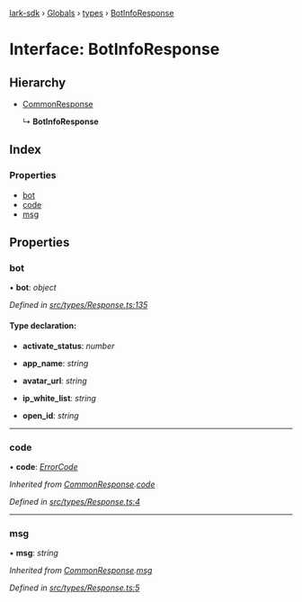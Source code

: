 [lark-sdk](../README.md) › [Globals](../globals.md) › [types](../modules/types.md) › [BotInfoResponse](types.botinforesponse.md)

# Interface: BotInfoResponse

## Hierarchy

* [CommonResponse](types.commonresponse.md)

  ↳ **BotInfoResponse**

## Index

### Properties

* [bot](types.botinforesponse.md#bot)
* [code](types.botinforesponse.md#code)
* [msg](types.botinforesponse.md#msg)

## Properties

###  bot

• **bot**: *object*

*Defined in [src/types/Response.ts:135](https://github.com/TbhT/lark-sdk/blob/e3605bb/src/types/Response.ts#L135)*

#### Type declaration:

* **activate_status**: *number*

* **app_name**: *string*

* **avatar_url**: *string*

* **ip_white_list**: *string*

* **open_id**: *string*

___

###  code

• **code**: *[ErrorCode](../modules/types.md#errorcode)*

*Inherited from [CommonResponse](types.commonresponse.md).[code](types.commonresponse.md#code)*

*Defined in [src/types/Response.ts:4](https://github.com/TbhT/lark-sdk/blob/e3605bb/src/types/Response.ts#L4)*

___

###  msg

• **msg**: *string*

*Inherited from [CommonResponse](types.commonresponse.md).[msg](types.commonresponse.md#msg)*

*Defined in [src/types/Response.ts:5](https://github.com/TbhT/lark-sdk/blob/e3605bb/src/types/Response.ts#L5)*
